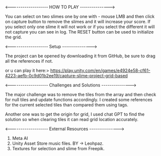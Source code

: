 <------------------- HOW TO PLAY --------------->

You can select on two slimes one by one with - mouse LMB and then click on capture button to remove the slimes and it will increase your score.
If you select only one slime it will not work or if you select the different it will not capture you can see in log.
The RESET button can be used to initialize the grid.

<------------------- Setup --------------->

The project can be opened by downloading it from GitHub, be sure to drag all the references if not.

or u can play it here:>
https://play.unity.com/en/games/e4924e58-cf61-4223-aefb-0c9d01b2ee19/capture-slime-project-grid-based

<------------------- Challenges and Solutions --------------->

The major challenge was to remove the tiles from the array and then check for null tiles and update functions accordingly.
I created some references for the current selected tiles than compared them using tags.

Another one was to get the origin for grid, I used chat GPT to find the solution so when clearing tiles it can read grid location accurately.

<------------------- External Resources --------------->

1. Meta AI
2. Unity Asset Store music files. BY -> Leohpaz.
3. Textures for selection and slime from Freepik.
